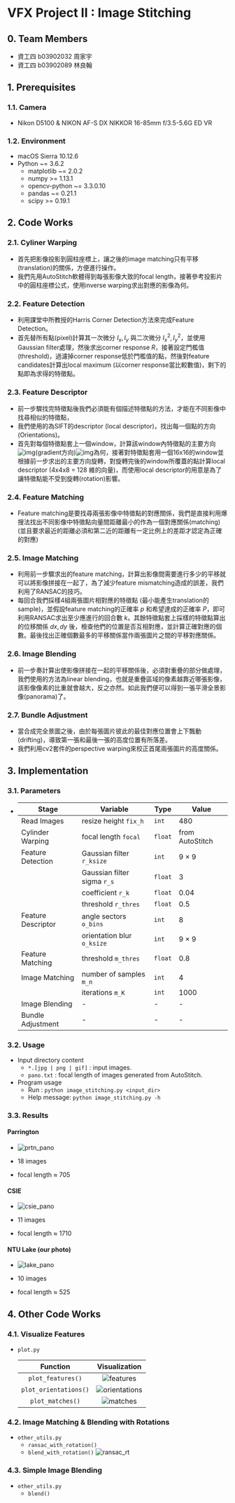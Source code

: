 # VFX Project II : Image Stitching

## 0. Team Members

* 資工四 b03902032 周家宇
* 資工四 b03902089 林良翰

 ## 1. Prerequisites

###  1.1. Camera

* Nikon D5100  &  NIKON AF-S DX NIKKOR 16-85mm f/3.5-5.6G ED VR

 ###  1.2. Environment

* macOS Sierra 10.12.6
* Python ~= 3.6.2
  * matplotlib ~= 2.0.2
  * numpy >= 1.13.1
  * opencv-python ~= 3.3.0.10
  * pandas ~= 0.21.1
  * scipy >= 0.19.1

## 2. Code Works

###  2.1. Cyliner Warping

* 首先把影像投影到圓柱座標上，讓之後的image matching只有平移(translation)的關係，方便進行操作。
* 我們先用AutoStitch軟體得到每張影像大致的focal length，接著參考投影片中的圓柱座標公式，使用inverse warping求出對應的影像為何。

### 2.2. Feature Detection

* 利用課堂中所教授的Harris Corner Detection方法來完成Feature Detection。
* 首先替所有點(pixel)計算其一次微分 $I_x, I_y$ 與二次微分 $I_x^2, I_y^2$，並使用Gaussian filter處理，然後求出corner response $R$，接著設定門檻值(threshold)，過濾掉corner response低於門檻值的點，然後對feature candidates計算出local maximum (以corner response當比較數值)，剩下的點即為求得的特徵點。

 ###  2.3. Feature Descriptor

* 前一步驟找完特徵點後我們必須能有個描述特徵點的方法，才能在不同影像中找尋相似的特徵點，
* 我們使用的為SIFT的descriptor (local descriptor)，找出每一個點的方向(Orientations)。
* 首先對每個特徵點套上一個window，計算該window內特徵點的主要方向![img](file:////Users/Qhan/Library/Group%20Containers/UBF8T346G9.Office/msoclip1/01/clip_image001.png)(gradient方向)![img](file:////Users/Qhan/Library/Group%20Containers/UBF8T346G9.Office/msoclip1/01/clip_image002.png)為何，接著對特徵點套用一個16x16的window並根據前一步求出的主要方向旋轉，對旋轉完後的window所覆蓋的點計算local descriptor (4x4x8 = 128 維的向量)，而使用local descriptor的用意是為了讓特徵點能不受到旋轉(rotation)影響。

###  2.4. Feature Matching

* Feature matching是要找尋兩張影像中特徵點的對應關係，我們是直接利用爆搜法找出不同影像中特徵點向量間距離最小的作為一個對應關係(matching) (並且要求最近的距離必須和第二近的距離有一定比例上的差距才認定為正確的對應)

###  2.5. Image Matching

* 利用前一步驟求出的feature matching，計算出影像間需要進行多少的平移就可以將影像拼接在一起了，為了減少feature mismatching造成的誤差，我們利用了RANSAC的技巧。
* 每回合我們採樣4組兩張圖片相對應的特徵點 (最小能產生translation的sample)，並假設feature matching的正確率 $p$ 和希望達成的正確率 $P$，即可利用RANSAC求出至少應進行的回合數 $k$。其餘特徵點套上採樣的特徵點算出的位移關係 $dx, dy$ 後，檢查他們的位置是否互相對應，並計算正確對應的個數。最後找出正確個數最多的平移關係當作兩張圖片之間的平移對應關係。

###  2.6. Image Blending

* 前一步奏計算出使影像拼接在一起的平移關係後，必須對重疊的部分做處理，我們使用的方法為linear blending，也就是重疊區域的像素越靠近哪張影像，該影像像素的比重就會越大，反之亦然。如此我們便可以得到一張平滑全景影像(panorama)了。

###  2.7. Bundle Adjustment

* 當合成完全景圖之後，由於每張圖片彼此的最佳對應位置會上下飄動(drifting)，導致第一張和最後一張的高度位置有所落差。
* 我們利用cv2套件的perspective warping來校正首尾兩張圖片的高度關係。





















## 3. Implementation

###  3.1. Parameters

* | Stage              | Variable                    | Type    | Value           |
  | ------------------ | --------------------------- | ------- | --------------- |
  | Read Images        | resize height `fix_h`       | `int`   | 480             |
  | Cylinder Warping   | focal length `focal`        | `float` | from AutoStitch |
  | Feature Detection  | Gaussian filter `r_ksize`   | `int`   | 9 $\times$ 9    |
  |                    | Gaussian filter sigma `r_s` | `float` | 3               |
  |                    | coefficient `r_k`           | `float` | 0.04            |
  |                    | threshold `r_thres`         | `float` | 0.5             |
  | Feature Descriptor | angle sectors `o_bins`      | `int`   | 8               |
  |                    | orientation blur `o_ksize`  | `int`   | 9 $\times$ 9    |
  | Feature Matching   | threshold `m_thres`         | `float` | 0.8             |
  | Image Matching     | number of samples `m_n`     | `int`   | 4               |
  |                    | iterations `m_K`            | `int`   | 1000            |
  | Image Blending     | -                           | -       | -               |
  | Bundle Adjustment  | -                           | -       | -               |

###  3.2. Usage

* Input directory content
  * `*.[jpg | png | gif]` : input images.
  * `pano.txt` : focal length of images generated from AutoStitch.
* Program usage
  * Run : `python image_stitching.py <input_dir>`
  * Help message: `python image_stitching.py -h`









###  3.3. Results

####   Parrington

* ![prtn_pano](res/prtn_pano.jpg)

* 18 images
* focal length ≈ 705

####   CSIE

* ![csie_pano](res/csie_pano.jpg)

* 11 images
* focal length ≈ 1710

####    NTU Lake (our photo)

* ![lake_pano](res/lake_pano.jpg)

* 10 images
* focal length ≈ 525























## 4. Other Code Works

###   4.1. Visualize Features

* `plot.py`

  |       Function        |              Visualization              |
  | :-------------------: | :-------------------------------------: |
  |   `plot_features()`   |     ![features](notes/features.png)     |
  | `plot_orientations()` | ![orientations](notes/orientations.png) |
  |   `plot_matches()`    |      ![matches](notes/matches.png)      |

###  4.2. Image Matching & Blending with Rotations

* `other_utils.py`
  * `ransac_with_rotation()`
  * `blend_with_rotation()`
    ![ransac_rt](notes/ransac_rt.png)

### 4.3. Simple Image Blending

- `other_utils.py`
  - `blend()`

### 